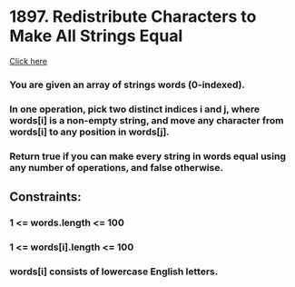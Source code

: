 # 1897. Redistribute Characters to Make All Strings Equal
[Click here](https://leetcode.com/problems/redistribute-characters-to-make-all-strings-equal/)
### You are given an array of strings words (0-indexed).

### In one operation, pick two distinct indices i and j, where words[i] is a non-empty string, and move any character from words[i] to any position in words[j].

### Return true if you can make every string in words equal using any number of operations, and false otherwise.

 


## Constraints:

### 1 <= words.length <= 100
### 1 <= words[i].length <= 100
### words[i] consists of lowercase English letters.


